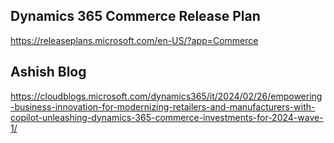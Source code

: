 ## Dynamics 365 Commerce Release Plan

https://releaseplans.microsoft.com/en-US/?app=Commerce

## Ashish Blog

https://cloudblogs.microsoft.com/dynamics365/it/2024/02/26/empowering-business-innovation-for-modernizing-retailers-and-manufacturers-with-copilot-unleashing-dynamics-365-commerce-investments-for-2024-wave-1/